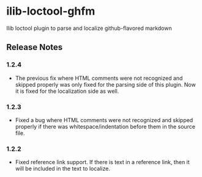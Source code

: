 # ilib-loctool-ghfm

Ilib loctool plugin to parse and localize github-flavored markdown

## Release Notes

### 1.2.4

- The previous fix where HTML comments were not recognized and skipped properly 
was only fixed for the parsing side of this plugin. Now it is fixed for the
localization side as well.

### 1.2.3

- Fixed a bug where HTML comments were not recognized and skipped properly 
if there was whitespace/indentation before them in the source file.

### 1.2.2

- Fixed reference link support. If there is text in a reference link, then it will
be included in the text to localize.

